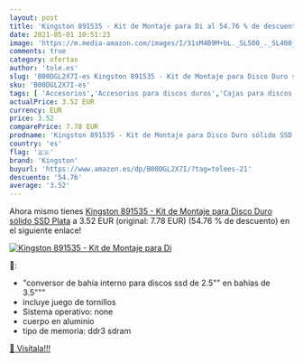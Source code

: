 ```yaml
---
layout: post
title: 'Kingston 891535 - Kit de Montaje para Di al 54.76 % de descuento'
date: 2021-05-01 10:51:23
image: 'https://m.media-amazon.com/images/I/31sM4B9M+bL._SL500_._SL400_.jpg'
comments: true
category: ofertas
author: 'tole.es'
slug: 'B00DGL2X7I-es Kingston 891535 - Kit de Montaje para Disco Duro sólido...'
sku: 'B00DGL2X7I-es'
tags: [ 'Accesorios','Accesorios para discos duros','Cajas para discos duros','Informática','disco','duro','kingston', ]
actualPrice: 3.52 EUR
currency: EUR
price: 3.52
comparePrice: 7.78 EUR
prodname: 'Kingston 891535 - Kit de Montaje para Disco Duro sólido SSD  Plata'
country: 'es'
flag: '🇪🇸'
brand: 'Kingston'
buyurl: 'https://www.amazon.es/dp/B00DGL2X7I/?tag=tolees-21'
descuento: '54.76'
average: '3.52'
---
```


Ahora mismo tienes [Kingston 891535 - Kit de Montaje para Disco Duro sólido SSD  Plata](https://www.amazon.es/dp/B00DGL2X7I/?tag=tolees-21) a 3.52 EUR (original: 7.78 EUR) (54.76 %  de descuento) en el siguiente enlace!

[![Kingston 891535 - Kit de Montaje para Di](https://m.media-amazon.com/images/I/31sM4B9M+bL._SL500_._SL400_.jpg)](https://www.amazon.es/dp/B00DGL2X7I/?tag=tolees-21)

🔎:

- "conversor de bahía interno para discos ssd de 2.5"" en bahías de 3.5"""
- incluye juego de tornillos
- Sistema operativo: none
- cuerpo en aluminio
- tipo de memoria: ddr3 sdram

[🛒 Visítala!!!](https://www.amazon.es/dp/B00DGL2X7I/?tag=tolees-21)

